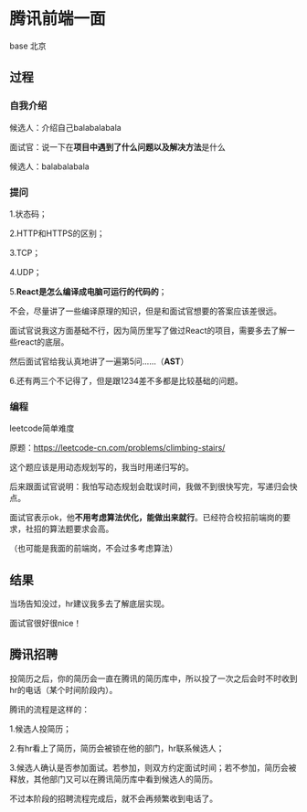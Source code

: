 # 腾讯前端一面

base 北京

## 过程

### 自我介绍

候选人：介绍自己balabalabala

面试官：说一下在**项目中遇到了什么问题以及解决方法**是什么

候选人：balabalabala

### 提问

1.状态码；

2.HTTP和HTTPS的区别；

3.TCP；

4.UDP；

5.**React是怎么编译成电脑可运行的代码的**；

 不会，尽量讲了一些编译原理的知识，但是和面试官想要的答案应该差很远。

 面试官说我这方面基础不行，因为简历里写了做过React的项目，需要多去了解一些react的底层。

 然后面试官给我认真地讲了一遍第5问......（**AST**）

6.还有两三个不记得了，但是跟1234差不多都是比较基础的问题。

### 编程

leetcode简单难度

原题：https://leetcode-cn.com/problems/climbing-stairs/

这个题应该是用动态规划写的，我当时用递归写的。

后来跟面试官说明：我怕写动态规划会耽误时间，我做不到很快写完，写递归会快点。

面试官表示ok，他**不用考虑算法优化，能做出来就行**。已经符合校招前端岗的要求，社招的算法题要求会高。

（也可能是我面的前端岗，不会过多考虑算法）

## 结果

当场告知没过，hr建议我多去了解底层实现。

面试官很好很nice！

## 腾讯招聘

投简历之后，你的简历会一直在腾讯的简历库中，所以投了一次之后会时不时收到hr的电话（某个时间阶段内）。

腾讯的流程是这样的：

1.候选人投简历；

2.有hr看上了简历，简历会被锁在他的部门，hr联系候选人；

3.候选人确认是否参加面试。若参加，则双方约定面试时间；若不参加，简历会被释放，其他部门又可以在腾讯简历库中看到候选人的简历。

不过本阶段的招聘流程完成后，就不会再频繁收到电话了。